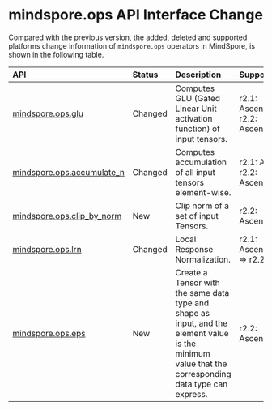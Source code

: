 # mindspore.ops API Interface Change

Compared with the previous version, the added, deleted and supported platforms change information of `mindspore.ops` operators in MindSpore, is shown in the following table.

|API|Status|Description|Support Platform|Class
|:----|:----|:----|:----|:----
[mindspore.ops.glu](https://mindspore.cn/docs/en/r2.2/api_python/ops/mindspore.ops.glu.html#mindspore.ops.glu)|Changed|Computes GLU (Gated Linear Unit activation function) of input tensors.|r2.1: Ascend/CPU => r2.2: Ascend/GPU/CPU|Activation Functions
[mindspore.ops.accumulate_n](https://mindspore.cn/docs/en/r2.2/api_python/ops/mindspore.ops.accumulate_n.html#mindspore.ops.accumulate_n)|Changed|Computes accumulation of all input tensors element-wise.|r2.1: Ascend => r2.2: Ascend/GPU|Element-wise Operations
[mindspore.ops.clip_by_norm](https://mindspore.cn/docs/en/r2.2/api_python/ops/mindspore.ops.clip_by_norm.html#mindspore.ops.clip_by_norm)|New|Clip norm of a set of input Tensors.|r2.2: Ascend/GPU/CPU|Gradient Clipping
[mindspore.ops.lrn](https://mindspore.cn/docs/en/r2.2/api_python/ops/mindspore.ops.lrn.html#mindspore.ops.lrn)|Changed|Local Response Normalization.|r2.1: Ascend/GPU/CPU => r2.2: GPU/CPU|Neural Network
[mindspore.ops.eps](https://mindspore.cn/docs/en/r2.2/api_python/ops/mindspore.ops.eps.html#mindspore.ops.eps)|New|Create a Tensor with the same data type and shape as input, and the element value is the minimum value that the corresponding data type can express.|r2.2: Ascend/GPU/CPU|Tensor Creation
